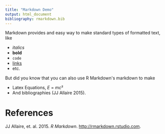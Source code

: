 ```yaml
---
title: "Markdown Demo"
output: html_document
bibliography: rmarkdown.bib
---
```


Markdown provides and easy way to make standard types of formatted text, like

- *italics*
- **bold**
- `code`
- [links](https://github.com/)
- etc.

But did you know that you can also use R Markdown's markdown to make

- Latex Equations, *E* = *mc*²
- And bibliographies (JJ Allaire 2015).

# References

JJ Allaire, et. al. 2015. *R Markdown*. http://rmarkdown.rstudio.com.
